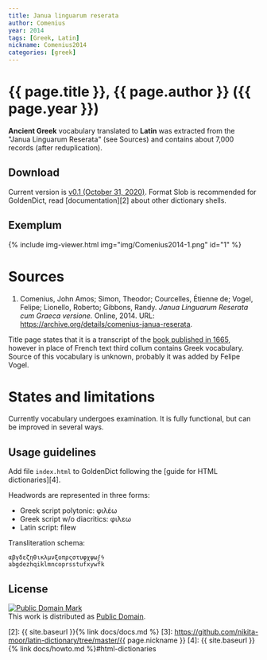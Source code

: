 ```yaml
---
title: Janua linguarum reserata
author: Comenius
year: 2014
tags: [Greek, Latin]
nickname: Comenius2014
categories: [greek]
---
```

# {{ page.title }}, {{ page.author }} ({{ page.year }})

**Ancient Greek** vocabulary translated to **Latin** was extracted from the "Janua Linguarum Reserata" (see Sources) and contains about 7,000 records (after reduplication).


## Download

Current version is [v0.1 (October 31, 2020)][1]. Format Slob is recommended for GoldenDict, read [documentation][2] about other dictionary shells.


## Exemplum

{% include img-viewer.html img="img/Comenius2014-1.png" id="1" %}


# Sources

1. Comenius, John Amos; Simon, Theodor; Courcelles, Étienne de; Vogel, Felipe; Lionello, Roberto; Gibbons, Randy. _Janua Linguarum Reserata cum Graeca versione._ Online, 2014. URL: <https://archive.org/details/comenius-janua-reserata>.

Title page states that it is a transcript of the [book published in 1665](https://books.google.no/books?id=E81mAAAAcAAJ), however in place of French text third collum contains Greek vocabulary. Source of this vocabulary is unknown, probably it was added by Felipe Vogel.


# States and limitations

Currently vocabulary undergoes examination. It is fully functional, but can be improved in several ways.


## Usage guidelines

Add file `index.html` to GoldenDict following the [guide for HTML dictionaries][4].

Headwords are represented in three forms:

* Greek script polytonic: φιλέω
* Greek script w/o diacritics: φιλεω
* Latin script: filew

Transliteration schema:

```
αβγδεζηθικλμνξοπρςστυφχψωϝϟ
abgdezhqiklmncoprsstufxywfk
```


## License


<a rel="license" href="http://creativecommons.org/publicdomain/mark/1.0/">
<img src="https://licensebuttons.net/p/mark/1.0/88x31.png"
     style="border-style: none;" alt="Public Domain Mark" />
</a>
<br/>
This work is distributed as <a rel="license" href="http://creativecommons.org/publicdomain/mark/1.0/">Public Domain</a>.


[1]: https://github.com/nikita-moor/latin-dictionary/releases/tag/2020-10-31b
[2]: {{ site.baseurl }}{% link docs/docs.md %}
[3]: https://github.com/nikita-moor/latin-dictionary/tree/master/{{ page.nickname }}
[4]: {{ site.baseurl }}{% link docs/howto.md %}#html-dictionaries
